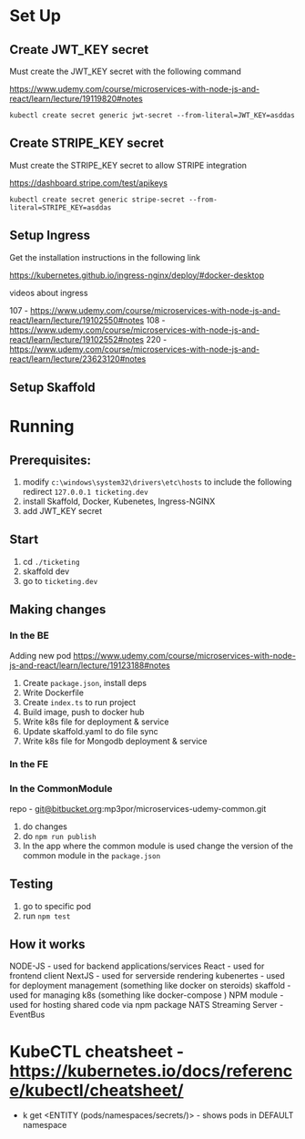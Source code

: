 # Set Up

## Create JWT_KEY secret
Must create the JWT_KEY secret with the following command

https://www.udemy.com/course/microservices-with-node-js-and-react/learn/lecture/19119820#notes

`kubectl create secret generic jwt-secret --from-literal=JWT_KEY=asddas`

## Create STRIPE_KEY secret
Must create the STRIPE_KEY secret to allow STRIPE integration

https://dashboard.stripe.com/test/apikeys

`kubectl create secret generic stripe-secret --from-literal=STRIPE_KEY=asddas`


## Setup Ingress 
Get the installation instructions in the following link

https://kubernetes.github.io/ingress-nginx/deploy/#docker-desktop 

videos about ingress

107 - https://www.udemy.com/course/microservices-with-node-js-and-react/learn/lecture/19102550#notes
108 - https://www.udemy.com/course/microservices-with-node-js-and-react/learn/lecture/19102552#notes
220 - https://www.udemy.com/course/microservices-with-node-js-and-react/learn/lecture/23623120#notes

## Setup Skaffold

# Running

## Prerequisites:
1. modify `c:\windows\system32\drivers\etc\hosts` to include the following redirect `127.0.0.1 ticketing.dev`
2. install Skaffold, Docker, Kubenetes, Ingress-NGINX
3. add JWT_KEY secret

## Start
1. cd `./ticketing`
2. skaffold dev
3. go to `ticketing.dev`

## Making changes
### In the BE
Adding new pod https://www.udemy.com/course/microservices-with-node-js-and-react/learn/lecture/19123188#notes
1. Create `package.json`, install deps
2. Write Dockerfile
3. Create `index.ts` to run project
4. Build image, push to docker hub
5. Write k8s file for deployment & service
6. Update skaffold.yaml to do file sync 
7. Write k8s file for Mongodb deployment & service

### In the FE

### In the CommonModule
repo - git@bitbucket.org:mp3por/microservices-udemy-common.git

1. do changes
2. do `npm run publish`
3. In the app where the common module is used change the version of the common module in the `package.json`

## Testing
1. go to specific pod
2. run `npm test`

## How it works
NODE-JS - used for backend applications/services 
React - used for frontend client
NextJS - used for serverside rendering
kubenertes - used for deployment management (something like docker on steroids)
skaffold - used for managing k8s (something like docker-compose )
NPM module - used for hosting shared code via npm package
NATS Streaming Server - EventBus 


# KubeCTL cheatsheet - https://kubernetes.io/docs/reference/kubectl/cheatsheet/
* k get <ENTITY (pods/namespaces/secrets/)> - shows pods in DEFAULT namespace
